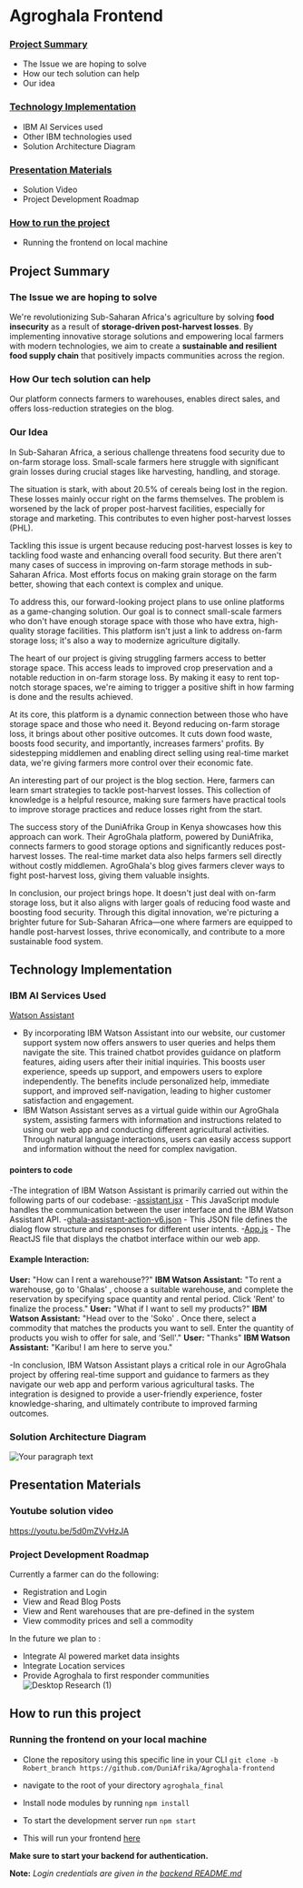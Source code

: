 # Agroghala Frontend
### [Project Summary](https://github.com/DuniAfrika/Agroghala-frontend/blob/Robert_branch/README.md#project-summary-1)
- The Issue we are hoping to solve
- How our tech solution can help
- Our idea
### [Technology Implementation](https://github.com/DuniAfrika/Agroghala-frontend/blob/Robert_branch/README.md#technology-implementation)
- IBM AI Services used
- Other IBM technologies used
- Solution Architecture Diagram
### [Presentation Materials](https://github.com/DuniAfrika/Agroghala-frontend/blob/Robert_branch/README.md#presentation-materials)
- Solution Video
- Project Development Roadmap
### [How to run the project](https://github.com/DuniAfrika/Agroghala-frontend/blob/Robert_branch/README.md#how-to-run-the-project)
- Running the frontend on local machine

## Project Summary
### The Issue we are hoping to solve
We're revolutionizing Sub-Saharan Africa's agriculture by solving **food insecurity** as a result of **storage-driven post-harvest losses**. By implementing innovative storage solutions and empowering local farmers with modern technologies, we aim to create a **sustainable and resilient food supply chain** that positively impacts communities across the region.
### How Our tech solution can help
Our platform connects farmers to warehouses, enables direct sales, and offers loss-reduction strategies on the blog.
### Our Idea
In Sub-Saharan Africa, a serious challenge threatens food security due to on-farm storage loss. Small-scale farmers here struggle with significant grain losses during crucial stages like harvesting, handling, and storage.

The situation is stark, with about 20.5% of cereals being lost in the region. These losses mainly occur right on the farms themselves. The problem is worsened by the lack of proper post-harvest facilities, especially for storage and marketing. This contributes to even higher post-harvest losses (PHL).

Tackling this issue is urgent because reducing post-harvest losses is key to tackling food waste and enhancing overall food security. But there aren't many cases of success in improving on-farm storage methods in sub-Saharan Africa. Most efforts focus on making grain storage on the farm better, showing that each context is complex and unique.

To address this, our forward-looking project plans to use online platforms as a game-changing solution. Our goal is to connect small-scale farmers who don't have enough storage space with those who have extra, high-quality storage facilities. This platform isn't just a link to address on-farm storage loss; it's also a way to modernize agriculture digitally.

The heart of our project is giving struggling farmers access to better storage space. This access leads to improved crop preservation and a notable reduction in on-farm storage loss. By making it easy to rent top-notch storage spaces, we're aiming to trigger a positive shift in how farming is done and the results achieved.

At its core, this platform is a dynamic connection between those who have storage space and those who need it. Beyond reducing on-farm storage loss, it brings about other positive outcomes. It cuts down food waste, boosts food security, and importantly, increases farmers' profits. By sidestepping middlemen and enabling direct selling using real-time market data, we're giving farmers more control over their economic fate.

An interesting part of our project is the blog section. Here, farmers can learn smart strategies to tackle post-harvest losses. This collection of knowledge is a helpful resource, making sure farmers have practical tools to improve storage practices and reduce losses right from the start.

The success story of the DuniAfrika Group in Kenya showcases how this approach can work. Their AgroGhala platform, powered by DuniAfrika, connects farmers to good storage options and significantly reduces post-harvest losses. The real-time market data also helps farmers sell directly without costly middlemen. AgroGhala's blog gives farmers clever ways to fight post-harvest loss, giving them valuable insights.

In conclusion, our project brings hope. It doesn't just deal with on-farm storage loss, but it also aligns with larger goals of reducing food waste and boosting food security. Through this digital innovation, we're picturing a brighter future for Sub-Saharan Africa—one where farmers are equipped to handle post-harvest losses, thrive economically, and contribute to a more sustainable food system.

## Technology Implementation
### IBM AI Services Used
[Watson Assistant](https://cloud.ibm.com/catalog/services/watson-assistant)
- By incorporating IBM Watson Assistant into our website, our customer support system now offers answers to user queries and helps them navigate the site. This trained chatbot provides guidance on platform features, aiding users after their initial inquiries. This boosts user experience, speeds up support, and empowers users to explore independently. The benefits include personalized help, immediate support, and improved self-navigation, leading to higher customer satisfaction and engagement.
-  IBM Watson Assistant serves as a virtual guide within our AgroGhala system, assisting farmers with information and instructions related to using our web app and conducting different agricultural activities. Through natural language interactions, users can easily access support and information without the need for complex navigation.
#### pointers to code
-The integration of IBM Watson Assistant is primarily carried out within the following parts of our codebase:
  -[assistant.jsx](https://github.com/DuniAfrika/Agroghala-frontend/blob/Robert_branch/agroghala-final/src/Componets/assistant.jsx) - This JavaScript module handles the communication between the user interface and the IBM Watson Assistant API.
  -[ghala-assistant-action-v6.json](https://github.com/DuniAfrika/Agroghala-frontend/blob/Robert_branch/agroghala-final/src/Componets/ghala-assitant-action-v6.json) - This JSON file defines the dialog flow structure and responses for different user intents.
  -[App.js](https://github.com/DuniAfrika/Agroghala-frontend/blob/Robert_branch/agroghala-final/src/App.js) - The ReactJS file that displays the chatbot interface within our web app.
#### Example Interaction:
**User:** "How can I rent a warehouse??"
**IBM Watson Assistant:** "To rent a warehouse, go to 'Ghalas' , choose a suitable warehouse, and complete the reservation by specifying space quantity and rental period. Click 'Rent' to finalize the process."
**User:** "What if I want to sell my products?"
**IBM Watson Assistant:** "Head over to the 'Soko' . Once there, select a commodity that matches the products you want to sell. Enter the quantity of products you wish to offer for sale, and ‘Sell'."
**User:** "Thanks"
**IBM Watson Assistant:** "Karibu! I am here to serve you."

-In conclusion, IBM Watson Assistant plays a critical role in our AgroGhala project by offering real-time support and guidance to farmers as they navigate our web app and perform various agricultural tasks. The integration is designed to provide a user-friendly experience, foster knowledge-sharing, and ultimately contribute to improved farming outcomes. 


### Solution Architecture Diagram
![Your paragraph text](https://github.com/DuniAfrika/Agroghala-frontend/assets/136475577/37f0a8f0-6066-45dd-bd84-a372d1d63b7c)

## Presentation Materials
### Youtube solution video
https://youtu.be/5d0mZVvHzJA
### Project Development Roadmap
Currently a farmer can do the following:
- Registration and Login
- View and Read Blog Posts
- View and Rent warehouses that are pre-defined in the system
- View commodity prices and sell a commodity
  
In the future we plan to :

- Integrate AI powered market data insights
- Integrate Location services
- Provide Agroghala to first responder communities
![Desktop Research (1)](https://github.com/DuniAfrika/Agroghala-frontend/assets/136475577/d4b5728f-c493-47db-99cb-516d0c4fc632)


## How to run this project 
### Running the frontend on your local machine
- Clone the repository using this specific line in your CLI `git clone -b Robert_branch https://github.com/DuniAfrika/Agroghala-frontend`

- navigate to the root of your directory `agroghala_final`

- Install node modules by running `npm install`

- To start the development server run `npm start`

- This will run your frontend [here](https://localhost:3000)

**Make sure to start your backend for authentication.**

**Note:** *Login credentials are given in the [backend README.md](https://github.com/DuniAfrika/Agroghala-backend/tree/main/agroghala_final#login-credentials)*

